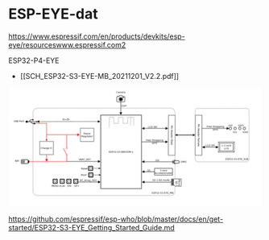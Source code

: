 
# ESP-EYE-dat

https://www.espressif.com/en/products/devkits/esp-eye/resourceswww.espressif.com2

ESP32-P4-EYE


- [[SCH_ESP32-S3-EYE-MB_20211201_V2.2.pdf]]

![](2025-07-10-17-53-03.png)

https://github.com/espressif/esp-who/blob/master/docs/en/get-started/ESP32-S3-EYE_Getting_Started_Guide.md

